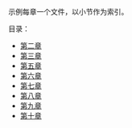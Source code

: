 示例每章一个文件，以小节作为索引。

目录：

- [第二章](chapter2.md)
- [第三章](chapter3.md)
- [第五章](chapter5.md)
- [第六章](chapter6.md)
- [第七章](chapter7.md)
- [第八章](chapter8.md)
- [第九章](chapter9.md)
- [第十章](chapter10.md)